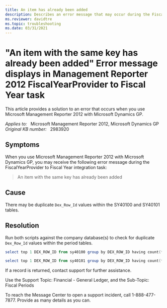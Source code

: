 ```yaml
---
title: An item has already been added
description: Describes an error message that may occur during the FiscalYearProvider to Fiscal Year task in Microsoft Management Reporter.
ms.reviewer: davidtre
ms.topic: troubleshooting
ms.date: 03/31/2021
---
```

# "An item with the same key has already been added" Error message displays in Management Reporter 2012 FiscalYearProvider to Fiscal Year task

This article provides a solution to an error that occurs when you use Microsoft Management Reporter 2012 with Microsoft Dynamics GP.

_Applies to:_ &nbsp; Microsoft Management Reporter 2012, Microsoft Dynamics GP  
_Original KB number:_ &nbsp; 2983920

## Symptoms

When you use Microsoft Management Reporter 2012 with Microsoft Dynamics GP, you may receive the following error message during the FiscalYearProvider to Fiscal Year integration task:

> An item with the same key has already been added

## Cause

There may be duplicate `Dex_Row_Id` values within the SY40100 and SY40101 tables.

## Resolution

Run both scripts against the company database(s) to check for duplicate `Dex_Row_Id` values within the period tables.

```powershell
select top 1 DEX_ROW_ID from sy40100 group by DEX_ROW_ID having count(*) > '1'
```

```powershell
select top 1 DEX_ROW_ID from sy40101 group by DEX_ROW_ID having count(*) > '1'
```

If a record is returned, contact support for further assistance.

Use the Support Topic: Financial - General Ledger, and the Sub-Topic: Fiscal Periods

To reach the Message Center to open a support incident, call 1-888-477-7877. Provide as many details as you can.
